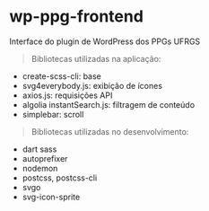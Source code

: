 # wp-ppg-frontend
Interface do plugin de WordPress dos PPGs UFRGS

> Bibliotecas utilizadas na aplicação:

* create-scss-cli: base
* svg4everybody.js: exibição de ícones
* axios.js: requisições API
* algolia instantSearch.js: filtragem de conteúdo
* simplebar: scroll

> Bibliotecas utilizadas no desenvolvimento:

* dart sass
* autoprefixer
* nodemon
* postcss, postcss-cli
* svgo
* svg-icon-sprite
